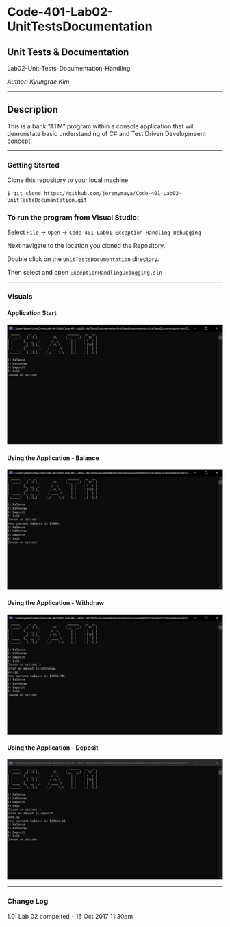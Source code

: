 # Code-401-Lab02-UnitTestsDocumentation

## Unit Tests & Documentation

Lab02-Unit-Tests-Documentation-Handling

*Author: Kyungrae Kim*

----

## Description
This is a bank “ATM” program within a console application that will demonstate basic understanding of C# and Test Driven Developmeent concept.

---

### Getting Started
Clone this repository to your local machine.

```
$ git clone https://github.com/jeremymaya/Code-401-Lab02-UnitTestsDocumentation.git
```

### To run the program from Visual Studio:
Select ```File``` -> ```Open``` -> ```Code-401-Lab01-Exception-Handling-Debugging```

Next navigate to the location you cloned the Repository.

Double click on the ```UnitTestsDocumentation``` directory.

Then select and open ```ExceptionHandlingDebugging.sln```

---

### Visuals
#### Application Start
![Image 1](https://github.com/jeremymaya/Code-401-Lab02-UnitTestsDocumentation/blob/master/Screenshots/Start.JPG)
#### Using the Application - Balance
![Image 2](https://github.com/jeremymaya/Code-401-Lab02-UnitTestsDocumentation/blob/master/Screenshots/StartingBalance.JPG)
#### Using the Application - Withdraw
![Image 3](https://github.com/jeremymaya/Code-401-Lab02-UnitTestsDocumentation/blob/master/Screenshots/Withdraw.JPG)
#### Using the Application - Deposit
![Image 4](https://github.com/jeremymaya/Code-401-Lab02-UnitTestsDocumentation/blob/master/Screenshots/Deposit.JPG)

---

### Change Log
1.0: Lab 02 compelted - 16 Oct 2017 11:30am  
